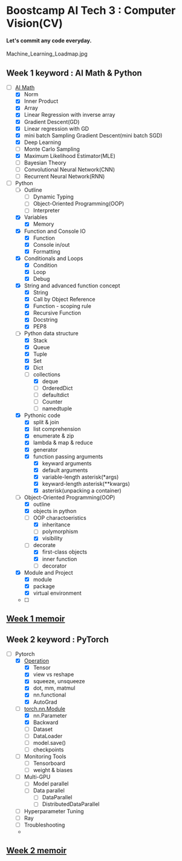 <h1>Boostcamp AI Tech 3 : Computer Vision(CV)</h1>

<h4>Let's commit any code everyday.</h4>

Machine_Learning_Loadmap.jpg

<h2>Week 1 keyword : AI Math & Python</h2>

- [ ] [AI Math](https://github.com/hyo-jae-jung/Boostcamp_AI_Tech_3/blob/master/Practise/Week01_AI_Math.ipynb)
    - [x] Norm
    - [x] Inner Product
    - [x] Array
    - [x] Linear Regression with inverse array
    - [x] Gradient Descent(GD)
    - [x] Linear regression with GD
    - [x] mini batch Sampling Gradient Descent(mini batch SGD)
    - [x] Deep Learning
    - [ ] Monte Carlo Sampling
    - [x] Maximum Likelihood Estimator(MLE)
    - [ ] Bayesian Theory
    - [ ] Convolutional Neural Network(CNN)
    - [ ] Recurrent Neural Network(RNN)
    
- [ ] Python
    - [ ] Outline
        - [ ] Dynamic Typing
        - [ ] Object-Oriented Programming(OOP)
        - [ ] Interpreter
    - [x] Variables
        - [x] Memory
    - [x] Function and Console IO
        - [x] Function
        - [x] Console in/out
        - [x] Formatting
    - [x] Conditionals and Loops
        - [x] Condition
        - [x] Loop
        - [x] Debug
    - [x] String and advanced function concept
        - [x] String
        - [x] Call by Object Reference
        - [x] Function - scoping rule
        - [x] Recursive Function
        - [x] Docstring
        - [x] PEP8
    - [ ] Python data structure
        - [x] Stack
        - [x] Queue
        - [x] Tuple
        - [x] Set
        - [x] Dict
        - [ ] collections
            - [x] deque
            - [ ] OrderedDict
            - [ ] defaultdict
            - [ ] Counter
            - [ ] namedtuple
    - [x] Pythonic code
        - [x] split & join
        - [x] list comprehension  
        - [x] enumerate & zip
        - [x] lambda & map & reduce
        - [x] generator
        - [x] function passing arguments
            - [x] keyward arguments
            - [x] default arguments
            - [x] variable-length asterisk(*args)
            - [x] keyward-length asterisk(**kwargs)
            - [x] asterisk(unpacking a container)
    - [ ] Object-Oriented Programming(OOP)
        - [x] outline
        - [x] objects in python
        - [ ] OOP charactoeristics
            - [x] inheritance
            - [ ] polymorphism
            - [x] visibility
        - [ ] decorate
            - [x] first-class objects
            - [x] inner function
            - [ ] decorator
    - [x] Module and Project
        - [x] module
        - [x] package
        - [x] virtual environment
    - [ ] 
<h2>        
    <a href="https://github.com/hyo-jae-jung/Boostcamp_AI_Tech_3/blob/master/Memoir/week_1.txt">Week 1 memoir</a>
<h2>

<h2>Week 2 keyword : PyTorch</h2>

- [ ] Pytorch
    - [x] [Operation](https://github.com/hyo-jae-jung/Boostcamp_AI_Tech_3/blob/master/Practise/Week02_Operation.ipynb)
        - [x] Tensor
        - [x] view vs reshape
        - [x] squeeze, unsqueeze
        - [x] dot, mm, matmul
        - [x] nn.functional
        - [x] AutoGrad
    - [ ] [torch.nn.Module](https://github.com/hyo-jae-jung/Boostcamp_AI_Tech_3/blob/master/Practise/Week02_Module.ipynb)
        - [x] nn.Parameter
        - [x] Backward
        - [ ] Dataset
        - [ ] DataLoader
        - [ ] model.save()
        - [ ] checkpoints
    - [ ] Monitoring Tools
        - [ ] Tensorboard
        - [ ] weight & biases
    - [ ] Multi-GPU
        - [ ] Model parallel
        - [ ] Data parallel
            - [ ] DataParallel
            - [ ] DistributedDataParallel
    - [ ] Hyperparameter Tuning
    - [ ] Ray
    - [ ] Troubleshooting
    -
<h2>
    <a href="https://github.com/hyo-jae-jung/Boostcamp_AI_Tech_3/blob/master/Memoir/week_2.txt">Week 2 memoir</a>
<h2/>